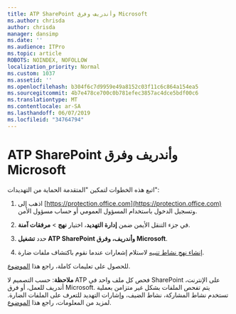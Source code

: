 ```yaml
---
title: ATP SharePoint وأندريف وفرق Microsoft
ms.author: chrisda
author: chrisda
manager: dansimp
ms.date: ''
ms.audience: ITPro
ms.topic: article
ROBOTS: NOINDEX, NOFOLLOW
localization_priority: Normal
ms.custom: 1037
ms.assetid: ''
ms.openlocfilehash: b304f6c7d9959e49a8152c03f11c6c864a154ea5
ms.sourcegitcommit: 4b7e478ce700c0b781efec3857ac4dce5bdf00c6
ms.translationtype: MT
ms.contentlocale: ar-SA
ms.lasthandoff: 06/07/2019
ms.locfileid: "34764794"
---
```

# <a name="atp-for-sharepoint-onedrive-and-microsoft-teams"></a>ATP SharePoint وأندريف وفرق Microsoft

اتبع هذه الخطوات لتمكين "المتقدمة الحماية من التهديدات":

1. اذهب إلى [https://protection.office.com](https://protection.office.com) وتسجيل الدخول باستخدام المسؤول العمومي أو حساب مسؤول الأمن.

2. في جزء التنقل الأيمن ضمن **إدارة التهديد**، اختيار **نهج** \> **مرفقات آمنة**.

3. حدد **تشغيل ATP SharePoint وأندريف، وفرق Microsoft**.

4. [إنشاء نهج نشاط تنبيه](https://docs.microsoft.com/office365/securitycompliance/create-activity-alerts) لاستلام إشعارات عندما نقوم باكتشاف ملفات ضارة.

للحصول على تعليمات كاملة، راجع هذا [الموضوع](https://docs.microsoft.com/office365/securitycompliance/turn-on-atp-for-spo-odb-and-teams).

**ملاحظة**: حسب التصميم لا ATP فحص كل ملف واحد في SharePoint على الإنترنت، أندريف للعمل، أو فرق Microsoft. يتم تفحص الملفات بشكل غير متزامن بعملية تستخدم نشاط المشاركة، نشاط الضيف، وإشارات التهديد للتعرف على الملفات الضارة. لمزيد من المعلومات، راجع هذا [الموضوع](https://docs.microsoft.com/office365/securitycompliance/atp-for-spo-odb-and-teams).
